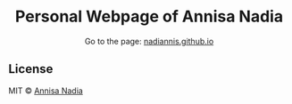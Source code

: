 <h1 align="center">
  <br>
  Personal Webpage of Annisa Nadia
  <br>
</h1>

<p align="center">Go to the page: <a href="https://nadiannis.github.io">nadiannis.github.io</a></p>

<h2>License</h2>

MIT © [Annisa Nadia](https://github.com/nadiannis)